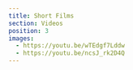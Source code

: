 ```yaml
---
title: Short Films
section: Videos
position: 3
images:
  - https://youtu.be/wTEdgf7Lddw
  - https://youtu.be/ncsJ_rk2D4Q
---
```

